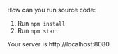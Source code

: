 How can you run source code:
1. Run ```npm install```
2. Run ```npm start```

Your server is http://localhost:8080.